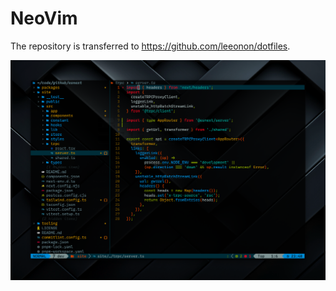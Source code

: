 # NeoVim

The repository is transferred to https://github.com/leeonon/dotfiles.

![Screenshot](./CleanShot.png)
